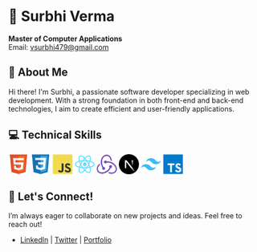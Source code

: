 # 🌟 Surbhi Verma

**Master of Computer Applications**  
Email: [vsurbhi479@gmail.com](mailto:vsurbhi479@gmail.com)  

## 👋 About Me

Hi there! I'm Surbhi, a passionate software developer specializing in web development. With a strong foundation in both front-end and back-end technologies,
I aim to create efficient and user-friendly applications.


## 💻 Technical Skills


  <img src="https://raw.githubusercontent.com/devicons/devicon/master/icons/html5/html5-original.svg" alt="HTML" width="40" height="40"/>

  <img src="https://raw.githubusercontent.com/devicons/devicon/master/icons/css3/css3-original.svg" alt="HTML" width="40" height="40"/>
  <img src="https://raw.githubusercontent.com/devicons/devicon/master/icons/javascript/javascript-original.svg" alt="HTML" width="40" height="40"/>
  <img src="https://raw.githubusercontent.com/devicons/devicon/master/icons/react/react-original.svg" alt="HTML" width="40" height="40"/>
  <img src="https://raw.githubusercontent.com/devicons/devicon/master/icons/redux/redux-original.svg" alt="HTML" width="40" height="40"/>
  <img src="https://raw.githubusercontent.com/devicons/devicon/master/icons/nextjs/nextjs-original.svg" alt="HTML" width="40" height="40"/>
  <img src="https://raw.githubusercontent.com/devicons/devicon/master/icons/tailwindcss/tailwindcss-original.svg" alt="HTML" width="40" height="40"/>
  <img src="https://raw.githubusercontent.com/devicons/devicon/master/icons/typescript/typescript-original.svg" alt="HTML" width="40" height="40"/>




## 🤝 Let's Connect!

I’m always eager to collaborate on new projects and ideas. Feel free to reach out!

- [LinkedIn](https://www.linkedin.com/in/surbhi-verma-developer/) | [Twitter](#) | [Portfolio](#)
